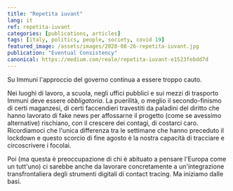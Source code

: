 ```yaml
---
title: "Repetita iuvant"
lang: it
ref: repetita-iuvant
categories: [publications, articles]
tags: [italy, politics, people, society, covid 19]
featured_image: /assets/images/2020-08-26-repetita-iuvant.jpg
publication: "Eventual Consistency"
canonical: https://medium.com/reale/repetita-iuvant-e1523febdd7d
---
```


Su Immuni l'approccio del governo continua a essere troppo cauto.

Nei luoghi di lavoro, a scuola, negli uffici pubblici e sui mezzi di trasporto Immuni deve essere *obbligatoria*. La puerilità, o meglio il secondo-finismo di certi maganzesi, di certi faccendieri travestiti da paladini del diritto che hanno lavorato di fake news per affossarne il progetto (come se avessimo alternative) rischiano, con il crescere dei contagi, di costarci caro. Ricordiamoci che l'unica differenza tra le settimane che hanno preceduto il lockdown e questo scorcio di fine agosto è la nostra capacità di tracciare e circoscrivere i focolai.

Poi (ma questa è preoccupazione di chi è abituato a pensare l'Europa come un tutt'uno) ci sarebbe anche da lavorare concretamente a un'integrazione transfrontaliera degli strumenti digitali di contact tracing. Ma iniziamo dalle basi.
